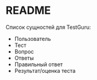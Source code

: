 # README

Список сущностей для TestGuru:

* Пользователь
* Тест
* Вопрос
* Ответы
* Правильный ответ
* Результат/оценка теста

